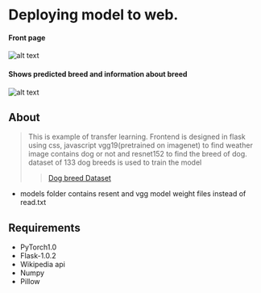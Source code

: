  # Deploying  model to web.
 #### Front page
 ![alt text](https://github.com/rakshitrk/dog_breed/blob/master/images/index.jpg)
 #### Shows predicted breed and information about breed
 ![alt text](https://github.com/rakshitrk/dog_breed/blob/master/images/result.jpg)
 
 ## About
 > This is example of transfer learning. Frontend  is designed in flask using css, javascript vgg19(pretrained on imagenet) to find weather image contains dog or not and resnet152 to find the breed of dog.
 dataset of 133 dog breeds is used to train the model 
>> [Dog breed Dataset](https://s3-us-west-1.amazonaws.com/udacity-aind/dog-project/dogImages.zip)
- models folder contains  resent and vgg model weight files instead of read.txt
 
 ## Requirements
 - PyTorch1.0 
 - Flask-1.0.2 
 - Wikipedia api 
 - Numpy 
 - Pillow
 
 
 
 
